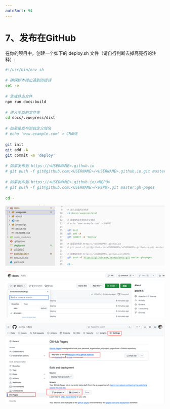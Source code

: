 ```yaml
---
autoSort: 94
---
```

# 7、发布在GitHub

在你的项目中，创建一个如下的 deploy.sh 文件（请自行判断去掉高亮行的注释）:

```sh
#!/usr/bin/env sh

# 确保脚本抛出遇到的错误
set -e

# 生成静态文件
npm run docs:build

# 进入生成的文件夹
cd docs/.vuepress/dist

# 如果是发布到自定义域名
# echo 'www.example.com' > CNAME

git init
git add -A
git commit -m 'deploy'

# 如果发布到 https://<USERNAME>.github.io
# git push -f git@github.com:<USERNAME>/<USERNAME>.github.io.git master

# 如果发布到 https://<USERNAME>.github.io/<REPO>
# git push -f git@github.com:<USERNAME>/<REPO>.git master:gh-pages

cd -
```

![image-20231123134557582](./vuepress.assist/image-20231123134557582.png)

![image-20231123134612933](./vuepress.assist/image-20231123134612933.png)

![image-20231123134649477](./vuepress.assist/image-20231123134649477.png)